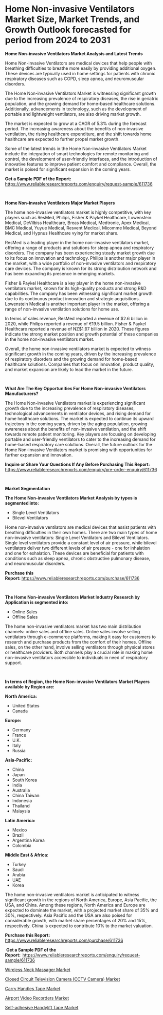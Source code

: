 <p><h1>Home Non-invasive Ventilators Market Size, Market Trends, and Growth Outlook forecasted for period from 2024 to 2031</h1></p><p><strong>Home Non-invasive Ventilators Market Analysis and Latest Trends</strong></p>
<p><p>Home Non-invasive Ventilators are medical devices that help people with breathing difficulties to breathe more easily by providing additional oxygen. These devices are typically used in home settings for patients with chronic respiratory diseases such as COPD, sleep apnea, and neuromuscular disorders.</p><p>The Home Non-invasive Ventilators Market is witnessing significant growth due to the increasing prevalence of respiratory diseases, the rise in geriatric population, and the growing demand for home-based healthcare solutions. Additionally, advancements in technology, such as the development of portable and lightweight ventilators, are also driving market growth.</p><p>The market is expected to grow at a CAGR of 5.3% during the forecast period. The increasing awareness about the benefits of non-invasive ventilation, the rising healthcare expenditure, and the shift towards home healthcare are expected to further propel market growth.</p><p>Some of the latest trends in the Home Non-invasive Ventilators Market include the integration of smart technologies for remote monitoring and control, the development of user-friendly interfaces, and the introduction of innovative features to improve patient comfort and compliance. Overall, the market is poised for significant expansion in the coming years.</p></p>
<p><strong>Get a Sample PDF of the Report:&nbsp;</strong> <a href="https://www.reliableresearchreports.com/enquiry/request-sample/611736">https://www.reliableresearchreports.com/enquiry/request-sample/611736</a></p>
<p>&nbsp;</p>
<p><strong>Home Non-invasive Ventilators Major Market Players</strong></p>
<p><p>The home non-invasive ventilators market is highly competitive, with key players such as ResMed, Philips, Fisher & Paykel Healthcare, Lowenstein Medical, DeVilbiss Healthcare, Breas Medical, Medtronic, Apex Medical, BMC Medical, Yuyue Medical, Resvent Medical, Micomme Medical, Beyond Medical, and Hypnus Healthcare vying for market share.</p><p>ResMed is a leading player in the home non-invasive ventilators market, offering a range of products and solutions for sleep apnea and respiratory disorders. The company has been experiencing steady market growth due to its focus on innovation and technology. Philips is another major player in the market, with a wide portfolio of non-invasive ventilators and respiratory care devices. The company is known for its strong distribution network and has been expanding its presence in emerging markets.</p><p>Fisher & Paykel Healthcare is a key player in the home non-invasive ventilators market, known for its high-quality products and strong R&D capabilities. The company has been witnessing significant market growth due to its continuous product innovation and strategic acquisitions. Lowenstein Medical is another important player in the market, offering a range of non-invasive ventilation solutions for home use.</p><p>In terms of sales revenue, ResMed reported a revenue of $2.6 billion in 2020, while Philips reported a revenue of €19.5 billion. Fisher & Paykel Healthcare reported a revenue of NZ$1.97 billion in 2020. These figures indicate the strong market position and growth potential of these companies in the home non-invasive ventilators market. </p><p>Overall, the home non-invasive ventilators market is expected to witness significant growth in the coming years, driven by the increasing prevalence of respiratory disorders and the growing demand for home-based healthcare solutions. Companies that focus on innovation, product quality, and market expansion are likely to lead the market in the future.</p></p>
<p>&nbsp;</p>
<p><strong>What Are The Key Opportunities For Home Non-invasive Ventilators Manufacturers?</strong></p>
<p><p>The Home Non-invasive Ventilators market is experiencing significant growth due to the increasing prevalence of respiratory diseases, technological advancements in ventilator devices, and rising demand for home healthcare solutions. The market is expected to continue its upward trajectory in the coming years, driven by the aging population, growing awareness about the benefits of non-invasive ventilation, and the shift towards remote patient monitoring. Key players are focusing on developing portable and user-friendly ventilators to cater to the increasing demand for home-based respiratory care solutions. Overall, the future outlook for the Home Non-invasive Ventilators market is promising with opportunities for further expansion and innovation.</p></p>
<p><strong>Inquire or Share Your Questions If Any Before Purchasing This Report:</strong> <a href="https://www.reliableresearchreports.com/enquiry/pre-order-enquiry/611736">https://www.reliableresearchreports.com/enquiry/pre-order-enquiry/611736</a></p>
<p>&nbsp;</p>
<p><strong>Market Segmentation</strong></p>
<p><strong>The Home Non-invasive Ventilators Market Analysis by types is segmented into:</strong></p>
<p><ul><li>Single Level Ventilators</li><li>Bilevel Ventilators</li></ul></p>
<p><p>Home non-invasive ventilators are medical devices that assist patients with breathing difficulties in their own homes. There are two main types of home non-invasive ventilators: Single Level Ventilators and Bilevel Ventilators. Single level ventilators provide a constant level of air pressure, while bilevel ventilators deliver two different levels of air pressure - one for inhalation and one for exhalation. These devices are beneficial for patients with conditions such as sleep apnea, chronic obstructive pulmonary disease, and neuromuscular disorders.</p></p>
<p><strong>Purchase this Report:&nbsp;</strong><a href="https://www.reliableresearchreports.com/purchase/611736">https://www.reliableresearchreports.com/purchase/611736</a></p>
<p>&nbsp;</p>
<p><strong>The Home Non-invasive Ventilators Market Industry Research by Application is segmented into:</strong></p>
<p><ul><li>Online Sales</li><li>Offline Sales</li></ul></p>
<p><p>The home non-invasive ventilators market has two main distribution channels: online sales and offline sales. Online sales involve selling ventilators through e-commerce platforms, making it easy for customers to research and purchase products from the comfort of their homes. Offline sales, on the other hand, involve selling ventilators through physical stores or healthcare providers. Both channels play a crucial role in making home non-invasive ventilators accessible to individuals in need of respiratory support.</p></p>
<p>&nbsp;</p>
<p><strong>In terms of Region, the Home Non-invasive Ventilators Market Players available by Region are:</strong></p>
<p>
    <p> <strong> North America: </strong>
        <ul>
            <li>United States</li>
            <li>Canada</li>
        </ul>
        </p> 
    <p> <strong> Europe: </strong>
        <ul>
            <li>Germany</li>
            <li>France</li>
            <li>U.K.</li>
            <li>Italy</li>
            <li>Russia</li>
        </ul>
        </p> 
    <p> <strong> Asia-Pacific: </strong>
        <ul>
            <li>China</li>
            <li>Japan</li>
            <li>South Korea</li>
            <li>India</li>
            <li>Australia</li>
            <li>China Taiwan</li>
            <li>Indonesia</li>
            <li>Thailand</li>
            <li>Malaysia</li>
        </ul>
        </p> 
    <p> <strong> Latin America: </strong>
        <ul>
            <li>Mexico</li>
            <li>Brazil</li>
            <li>Argentina Korea</li>
            <li>Colombia</li>
        </ul>
        </p> 
    <p> <strong> Middle East & Africa: </strong>
        <ul>
            <li>Turkey</li>
            <li>Saudi</li>
            <li>Arabia</li>
            <li>UAE</li>
            <li>Korea</li>
        </ul>
    </p>
    </p>
<p><p>The home non-invasive ventilators market is anticipated to witness significant growth in the regions of North America, Europe, Asia Pacific, the USA, and China. Among these regions, North America and Europe are expected to dominate the market, with a projected market share of 35% and 30%, respectively. Asia Pacific and the USA are also poised for considerable growth, with market share percentages of 20% and 15%, respectively. China is expected to contribute 10% to the market valuation.</p></p>
<p><strong>Purchase this Report: </strong><a href="https://www.reliableresearchreports.com/purchase/611736">https://www.reliableresearchreports.com/purchase/611736</a></p>
<p>&nbsp;<strong>Get a Sample PDF of the Report:&nbsp;&nbsp;</strong><a href="https://www.reliableresearchreports.com/enquiry/request-sample/611736">https://www.reliableresearchreports.com/enquiry/request-sample/611736</a></p>
<p><strong></strong></p>
<p><p><a href="https://medium.com/@smriti.reportprime/wireless-neck-massager-market-size-reveals-the-best-marketing-channels-in-global-industry-75d75c51344f">Wireless Neck Massager Market</a></p><p><a href="https://issuu.com/reportprime-2/docs/closed-circuit-television-camera-cctv-camera-marke">Closed Circuit Television Camera (CCTV Camera) Market</a></p><p><a href="https://github.com/AKSHATREPORTPRIME/Market-Research-Report-List-3/blob/main/carry-handles-tape-market.md">Carry Handles Tape Market</a></p><p><a href="https://issuu.com/reportprime-2/docs/airport-video-recorders-market-size-2030.pptx">Airport Video Recorders Market</a></p><p><a href="https://github.com/indrystar/Market-Research-Report-List-1/blob/main/self-adhesive-handylift-tape-market.md">Self-adhesive Handylift Tape Market</a></p></p>